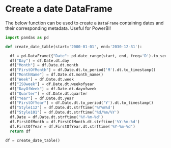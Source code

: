 # Create a date DataFrame

The below function can be used to create a `DataFrame` containing dates and their corresponding metadata. Useful for PowerBI!

```python
import pandas as pd

def create_date_table(start='2000-01-01', end='2030-12-31'):

  df = pd.DataFrame({"Date": pd.date_range(start, end, freq='D').to_series()})
  df["Day"] = df.Date.dt.day
  df["Month"] = df.Date.dt.month
  df["FirstOfMonth"] = df.Date.dt.to_period('M').dt.to_timestamp()
  df["MonthName"] = df.Date.dt.month_name()
  df["Week"] = df.Date.dt.week
  df["ISOweek"] = df.Date.dt.weekofyear
  df["DayOfWeek"] = df.Date.dt.dayofweek
  df["Quarter"] = df.Date.dt.quarter
  df["Year"] = df.Date.dt.year
  df["FirstOfYear"] = df.Date.dt.to_period('Y').dt.to_timestamp()
  df["Style112"] = df.Date.dt.strftime('%Y%m%d')
  df["Style101"] = df.Date.dt.strftime('%d/%m/%Y')
  df.Date = df.Date.dt.strftime('%Y-%m-%d')
  df.FirstOfMonth = df.FirstOfMonth.dt.strftime('%Y-%m-%d')
  df.FirstOfYear = df.FirstOfYear.dt.strftime('%Y-%m-%d')
  return df

df = create_date_table()
```
